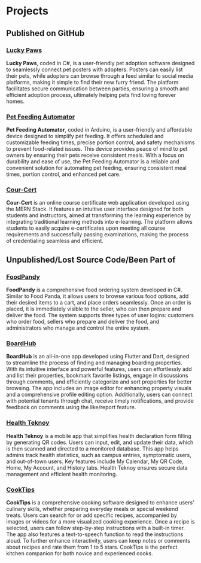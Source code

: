 # Projects

## Published on GitHub

### [Lucky Paws](https://github.com/carlaw286/Projects/tree/main/Lucky%20Paws)
**Lucky Paws**, coded in C#, is a user-friendly pet adoption software designed to seamlessly connect pet posters with adopters. Posters can easily list their pets, while adopters can browse through a feed similar to social media platforms, making it simple to find their new furry friend. The platform facilitates secure communication between parties, ensuring a smooth and efficient adoption process, ultimately helping pets find loving forever homes.

### [Pet Feeding Automator](https://github.com/carlaw286/Projects/tree/main/Pet%20Feeding%20Automator)
**Pet Feeding Automator**, coded in Arduino, is a user-friendly and affordable device designed to simplify pet feeding. It offers scheduled and customizable feeding times, precise portion control, and safety mechanisms to prevent food-related issues. This device provides peace of mind to pet owners by ensuring their pets receive consistent meals. With a focus on durability and ease of use, the Pet Feeding Automator is a reliable and convenient solution for automating pet feeding, ensuring consistent meal times, portion control, and enhanced pet care.

### [Cour-Cert](https://github.com/carlaw286/Projects/tree/main/Cour-Cert)
**Cour-Cert** is an online course certificate web application developed using the MERN Stack. It features an intuitive user interface designed for both students and instructors, aimed at transforming the learning experience by integrating traditional learning methods into e-learning. The platform allows students to easily acquire e-certificates upon meeting all course requirements and successfully passing examinations, making the process of credentialing seamless and efficient.

## Unpublished/Lost Source Code/Been Part of

### [FoodPandy](https://github.com/carlaw286/Projects/tree/main/FoodPandy)
**FoodPandy** is a comprehensive food ordering system developed in C#. Similar to Food Panda, it allows users to browse various food options, add their desired items to a cart, and place orders seamlessly. Once an order is placed, it is immediately visible to the seller, who can then prepare and deliver the food. The system supports three types of user logins: customers who order food, sellers who prepare and deliver the food, and administrators who manage and control the entire system.

### [BoardHub](https://github.com/carlaw286/Projects/tree/main/BoardHub)
**BoardHub** is an all-in-one app developed using Flutter and Dart, designed to streamline the process of finding and managing boarding properties. With its intuitive interface and powerful features, users can effortlessly add and list their properties, bookmark favorite listings, engage in discussions through comments, and efficiently categorize and sort properties for better browsing. The app includes an image editor for enhancing property visuals and a comprehensive profile editing option. Additionally, users can connect with potential tenants through chat, receive timely notifications, and provide feedback on comments using the like/report feature.

### [Health Teknoy](https://github.com/carlaw286/Projects/tree/main/Health%20Teknoy)
**Health Teknoy** is a mobile app that simplifies health declaration form filling by generating QR codes. Users can input, edit, and update their data, which is then scanned and directed to a monitored database. This app helps admins track health statistics, such as campus entries, symptomatic users, and out-of-town users. Key features include My Calendar, My QR Code, Home, My Account, and History tabs. Health Teknoy ensures secure data management and efficient health monitoring.

### [CookTips](https://github.com/carlaw286/Projects/tree/main/Cook%20Tips)
**CookTips** is a comprehensive cooking software designed to enhance users' culinary skills, whether preparing everyday meals or special weekend treats. Users can search for or add specific recipes, accompanied by images or videos for a more visualized cooking experience. Once a recipe is selected, users can follow step-by-step instructions with a built-in timer. The app also features a text-to-speech function to read the instructions aloud. To further enhance interactivity, users can keep notes or comments about recipes and rate them from 1 to 5 stars. CookTips is the perfect kitchen companion for both novice and experienced cooks.

